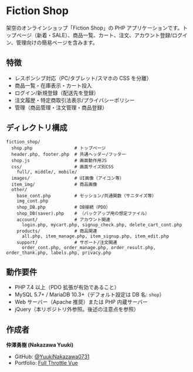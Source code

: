 # Fiction Shop

架空のオンラインショップ「Fiction Shop」の PHP アプリケーションです。トップページ（新着・SALE）、商品一覧、カート、注文、アカウント登録/ログイン、管理向けの簡易ページを含みます。

## 特徴

- レスポンシブ対応（PC/タブレット/スマホの CSS を分離）
- 商品一覧・在庫表示・カート投入
- ログイン/新規登録（配送先を登録）
- 注文履歴・特定商取引法表示/プライバシーポリシー
- 管理（商品管理・注文管理・商品登録）

## ディレクトリ構成

```
fiction_shop/
  shop.php                # トップページ
  header.php, footer.php  # 共通ヘッダー/フッター
  shop.js                 # 画面動作用JS
  css/                    # 画面サイズ別CSS
    full/, middle/, mobile/
  images/                 # UI画像（アイコン等）
  item_img/               # 商品画像
  other/
    base_cont.php         # セッション/共通関数（サニタイズ等）
    img_cont.php
    shop_DB.php           # DB接続（PDO）
    shop_DB(saver).php    # （バックアップ用の想定ファイル）
    account/              # アカウント関連
      login.php, mycart.php, signup_check.php, delete_cart_cont.php
    products/             # 商品関連
      all.php, item_manage.php, item_signup.php, item_edit.php
    support/              # サポート/注文関連
      order_cont.php, order_manage.php, order_result.php, order_thank.php, labels.php, privacy.php
```

## 動作要件

- PHP 7.4 以上（PDO 拡張が有効であること）
- MySQL 5.7+ / MariaDB 10.3+（デフォルト設定は DB 名: `shop`）
- Web サーバー（Apache 推奨）または PHP 内蔵サーバー
- jQuery（本リポジトリ外参照。後述の注意点を参照）

## 作成者

**仲澤勇樹 (Nakazawa Yuuki)**

- GitHub: [@YuukiNakazawa0731](https://github.com/YuukiNakazawa0731)
- Portfolio: [Full Throttle Vue](https://yuukinakazawa0731.github.io/full_throttle_v/)
